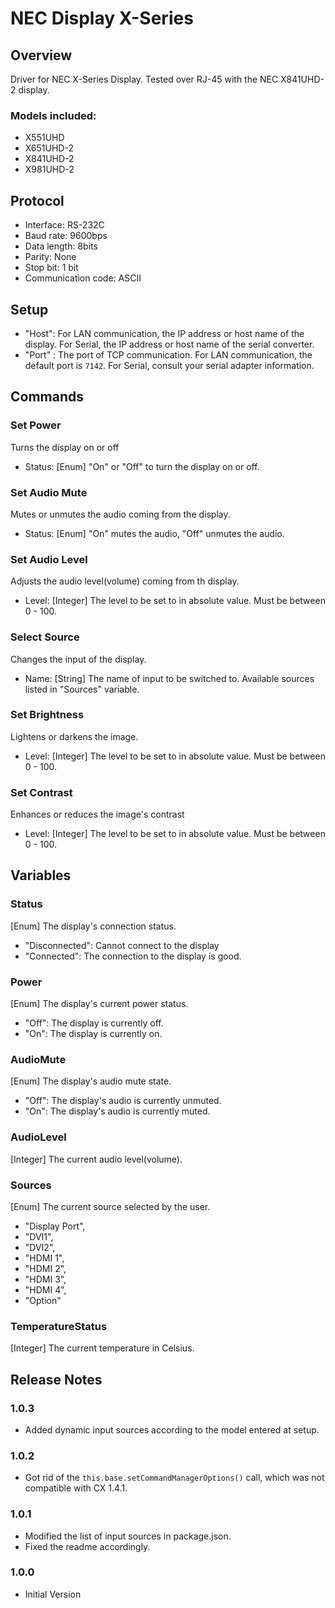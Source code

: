 # NEC Display X-Series

## Overview
Driver for NEC X-Series Display. 
Tested over RJ-45 with the NEC X841UHD-2 display.

### Models included:

- X551UHD
- X651UHD-2
- X841UHD-2
- X981UHD-2  

## Protocol
- Interface: RS-232C
- Baud rate: 9600bps
- Data length: 8bits
- Parity: None
- Stop bit: 1 bit
- Communication code: ASCII

## Setup
- "Host": For LAN communication, the IP address or host name of the display. For Serial, the IP address or host name of the serial converter.
- "Port" : The port of TCP communication. For LAN communication, the default port is `7142`. For Serial, consult your serial adapter information.
## Commands
### Set Power
Turns the display on or off
- Status: [Enum] "On" or "Off" to turn the display on or off.
### Set Audio Mute
Mutes or unmutes the audio coming from the display.
- Status: [Enum] "On" mutes the audio, "Off" unmutes the audio.
### Set Audio Level
Adjusts the audio level(volume) coming from th display.
- Level: [Integer] The level to be set to in absolute value. Must be between 0 - 100.

### Select Source
Changes the input of the display.
- Name: [String] The name of input to be switched to. Available sources listed in "Sources" variable.

### Set Brightness
Lightens or darkens the image.
- Level: [Integer] The level to be set to in absolute value. Must be between 0 - 100.

### Set Contrast
Enhances or reduces the image's contrast
- Level: [Integer] The level to be set to in absolute value. Must be between 0 - 100.
## Variables

### Status
[Enum] The display's connection status.
- "Disconnected": Cannot connect to the display
- "Connected":  The connection to the display is good.

### Power
[Enum] The display's current power status.
- "Off": The display is currently off.
- "On":  The display is currently on.

### AudioMute
[Enum] The display's audio mute state.
- "Off": The display's audio is currently unmuted.
- "On":  The display's audio is currently muted.

### AudioLevel
[Integer] The current audio level(volume). 

### Sources
[Enum] The current source selected by the user.

- "Display Port",
- "DVI1",
- "DVI2",
- "HDMI 1",
- "HDMI 2",
- "HDMI 3",
- "HDMI 4",
- "Option"
        

### TemperatureStatus
[Integer] The current temperature in Celsius.


## Release Notes

### 1.0.3
- Added dynamic input sources according to the model entered at setup.

### 1.0.2
- Got rid of the `this.base.setCommandManagerOptions()` call, which was not compatible with CX 1.4.1.

### 1.0.1
- Modified the list of input sources in package.json.
- Fixed the readme accordingly.

### 1.0.0
- Initial Version

